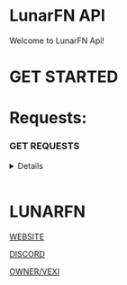 # LunarFN API

Welcome to LunarFN Api!


# GET STARTED

# Requests:

### GET REQUESTS

<details>
<table>
  <tr><td>C</td><td>/Lang/c.md</td></tr>
  <tr><td>C#</td><td>/Lang/csharp.md</td></tr>
  <tr><td>HTTP</td><td>/Lang/http.md</td></tr>
  <tr><td>Javascript</td><td>/Lang/javascript.md</td></tr>
  <tr><td>NodeJs</td><td>/Lang/node.md</td></tr>
  <tr><td>Objective-C</td><td>/Lang/objectc.md</td></tr>
  <tr><td>PHP</td><td>/Lang/php.md</td></tr>
  <tr><td>PowerShell</td><td>/Lang/ps.md</td></tr>
  <tr><td>Python</td><td>/Lang/py.md</td></tr>
  <tr><td>Ruby</td><td>/Lang/ruby.md</td></tr>
  <tr><td>Shell</td><td>/Lang/shel.mdl</td></tr>
  <tr><td>Swift</td><td>/Lang/swift.md</td></tr>
</table>
</details>
<br>



# LUNARFN

[WEBSITE](https://www.lunarfn.com)



[DISCORD](https://discord.gg/lunarfn)



[OWNER/VEXI](https://www.vexidev.tk)
